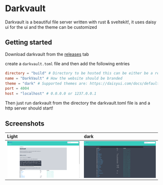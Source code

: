 # Darkvault

Darkvault is a beautiful file server written with rust & sveltekit!, it uses daisy ui for the ui and the theme can be customized

## Getting started

Download darkvault from the [releases](TODO) tab

create a `darkvault.toml` file and then add the following entries

```toml
directory = "build" # Directory to be hosted this can be either be a relative path or a direct path
name = "DarkVault" # How the website should be branded
theme = "dark" # Supported themes are: https://daisyui.com/docs/default-themes
port = 4004
host = "localhost" # 0.0.0.0 or 1237.0.0.1
```

Then just run darkvault from the directory the darkvault.toml file is and a http server should start!

## Screenshots

| Light                   | dark                    |
| :---------------------- | :---------------------- |
| ![](images/PoZCLVP.png) | ![](images/YFLi5LL.png) |

